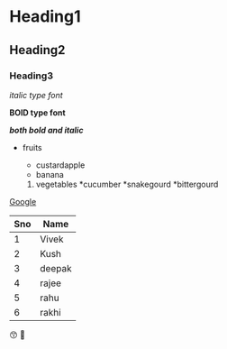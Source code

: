 # Heading1
## Heading2
### Heading3

*italic type font*

**BOlD type font**

***both bold and italic***
* fruits
  
  * custardapple
  * banana
  
  1. vegetables
      *cucumber
      *snakegourd
      *bittergourd

[Google](https://www.google.com/search?channel=fs&client=ubuntu&q=google)

Sno|Name
-----|-----
1|Vivek
2|Kush
3|deepak
4|rajee
5|rahu
6|rakhi

😙
🧔

<!-- This content will not appear in the rendered Markdown -->
